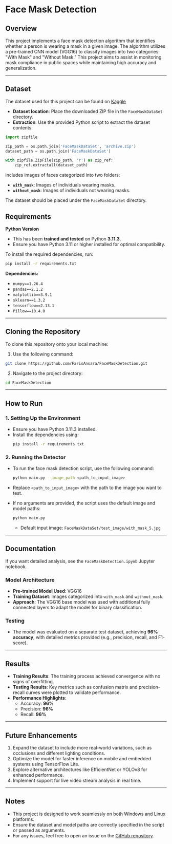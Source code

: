 # Face Mask Detection

## Overview
This project implements a face mask detection algorithm that identifies whether a person is wearing a mask in a given image. The algorithm utilizes a pre-trained CNN model (VGG16) to classify images into two categories: "With Mask" and "Without Mask." This project aims to assist in monitoring mask compliance in public spaces while maintaining high accuracy and generalization.

---

## Dataset
The dataset used for this project can be found on [Kaggle](https://www.kaggle.com/datasets/omkargurav/face-mask-dataset.)
- **Dataset location**: Place the downloaded ZIP file in the `FaceMaskDataSet` directory.
- **Extraction**: Use the provided Python script to extract the dataset contents.
```python
import zipfile

zip_path = os.path.join('FaceMaskDataSet', 'archive.zip')
dataset_path = os.path.join('FaceMaskDataSet')

with zipfile.ZipFile(zip_path, 'r') as zip_ref:
    zip_ref.extractall(dataset_path)
```

 includes images of faces categorized into two folders:  
- **`with_mask`**: Images of individuals wearing masks.  
- **`without_mask`**: Images of individuals not wearing masks.

The dataset should be placed under the `FaceMaskDataSet` directory.

## Requirements
**Python Version**
  - This has been **trained and tested** on Python  **3.11.3**.
  - Ensure you have Python 3.11 or higher installed for optimal compatibility.

To install the required dependencies, run:
```bash
pip install -r requirements.txt
```

**Dependencies:**
- `numpy==1.26.4`
- `pandas==2.1.2`
- `matplotlib==3.9.1`
- `sklearn==1.3.2`
- `tensorflow==2.13.1`
- `Pillow==10.4.0`

---

## Cloning the Repository
To clone this repository onto your local machine:
1. Use the following command:
```bash
git clone https://github.com/FarisAnsara/FaceMaskDetection.git
```
2. Navigate to the project directory:
```bash
cd FaceMaskDetection
```

---

## How to Run
### 1. **Setting Up the Environment**
   - Ensure you have Python 3.11.3 installed.
   - Install the dependencies using:
     ```bash
     pip install -r requirements.txt
     ```

### 2. **Running the Detector**
   - To run the face mask detection script, use the following command:
     ```bash
     python main.py --image_path <path_to_input_image>
     ```
   - Replace `<path_to_input_image>` with the path to the image you want to test.

   - If no arguments are provided, the script uses the default image and model paths:
     ```bash
     python main.py
     ```
     - Default input image: `FaceMaskDataSet/test_image/with_mask_5.jpg`

---

## Documentation
If you want detailed analysis, see the `FaceMaskDetection.ipynb` Jupyter notebook.
### **Model Architecture**
- **Pre-trained Model Used**: VGG16  
- **Training Dataset**: Images categorized into `with_mask` and `without_mask`.  
- **Approach**: The VGG16 base model was used with additional fully connected layers to adapt the model for binary classification.

### **Testing**
- The model was evaluated on a separate test dataset, achieving **96% accuracy**, with detailed metrics provided (e.g., precision, recall, and F1-score).

---

## Results
- **Training Results**: The training process achieved convergence with no signs of overfitting.
- **Testing Results**: Key metrics such as confusion matrix and precision-recall curves were plotted to validate performance.  
- **Performance Highlights**:
  - Accuracy: **96%**
  - Precision: **96%**
  - Recall: **96%**


---

## Future Enhancements
1. Expand the dataset to include more real-world variations, such as occlusions and different lighting conditions.
2. Optimize the model for faster inference on mobile and embedded systems using TensorFlow Lite.
3. Explore alternative architectures like EfficientNet or YOLOv8 for enhanced performance.
4. Implement support for live video stream analysis in real time.

---

## Notes
- This project is designed to work seamlessly on both Windows and Linux platforms.
- Ensure the dataset and model paths are correctly specified in the script or passed as arguments.
- For any issues, feel free to open an issue on the [GitHub repository](https://github.com/FarisAnsara/FaceMaskDetection).
